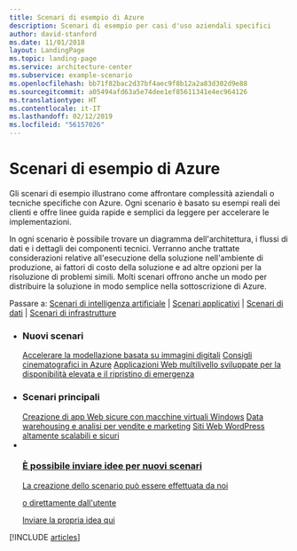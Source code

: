 ```yaml
---
title: Scenari di esempio di Azure
description: Scenari di esempio per casi d'uso aziendali specifici
author: david-stanford
ms.date: 11/01/2018
layout: LandingPage
ms.topic: landing-page
ms.service: architecture-center
ms.subservice: example-scenario
ms.openlocfilehash: bb71f82bac2d37bf4aec9f8b12a2a83d302d9e88
ms.sourcegitcommit: a05494afd63a5e74dee1ef85611341e4ec964126
ms.translationtype: HT
ms.contentlocale: it-IT
ms.lasthandoff: 02/12/2019
ms.locfileid: "56157026"
---
```

# <a name="azure-example-scenarios"></a>Scenari di esempio di Azure

Gli scenari di esempio illustrano come affrontare complessità aziendali o tecniche specifiche con Azure. Ogni scenario è basato su esempi reali dei clienti e offre linee guida rapide e semplici da leggere per accelerare le implementazioni.

In ogni scenario è possibile trovare un diagramma dell'architettura, i flussi di dati e i dettagli dei componenti tecnici. Verranno anche trattate considerazioni relative all'esecuzione della soluzione nell'ambiente di produzione, ai fattori di costo della soluzione e ad altre opzioni per la risoluzione di problemi simili. Molti scenari offrono anche un modo per distribuire la soluzione in modo semplice nella sottoscrizione di Azure.

Passare a: [Scenari di intelligenza artificiale](#ai-scenarios) | [Scenari applicativi](#application-scenarios) | [Scenari di dati](#data-scenarios) | [Scenari di infrastrutture](#infrastructure-scenarios)

<ul class="panelContent cardsL">
    <li>
        <div class="cardSize">
            <div class="cardPadding">
                <div class="card">
                    <div class="cardText">
                        <h3>Nuovi scenari</h3>
                        <a class="barLink" href="/azure/architecture/example-scenario/infrastructure/image-modeling" data-linktype="absolute-path">Accelerare la modellazione basata su immagini digitali</a>
                        <a class="barLink" href="/azure/architecture/example-scenario/ai/movie-recommendations" data-linktype="absolute-path">Consigli cinematografici in Azure</a>
                        <a class="barLink" href="/azure/architecture/example-scenario/infrastructure/multi-tier-app-disaster-recovery" data-linktype="absolute-path">Applicazioni Web multilivello sviluppate per la disponibilità elevata e il ripristino di emergenza</a>
                    </div>
                </div>
            </div>
        </div>
    </li>
    <li>
        <div class="cardSize">
            <div class="cardPadding">
                <div class="card">
                    <div class="cardText">
                        <h3>Scenari principali</h3>
                        <a class="barLink" href="/azure/architecture/example-scenario/infrastructure/regulated-multitier-app" data-linktype="absolute-path">Creazione di app Web sicure con macchine virtuali Windows</a>
                        <a class="barLink" href="/azure/architecture/example-scenario/data/data-warehouse" data-linktype="absolute-path">Data warehousing e analisi per vendite e marketing</a>
                        <a class="barLink" href="/azure/architecture/example-scenario/infrastructure/wordpress" data-linktype="absolute-path">Siti Web WordPress altamente scalabili e sicuri</a>
                    </div>
                </div>
            </div>
        </div>
    </li>
    <li>
        <div class="cardSize">
            <div class="cardPadding">
                <div class="card">
                    <div class="cardText">
                        <a href="https://azure-architecture.uservoice.com/forums/918625-architecture-guidance" data-linktype="external">
                            <div class="cardSize cardsF">
                                <div class="cardPadding">
                                    <div class="card">
                                        <div class="cardImageOuter">
                                            <div class="cardImage">
                                                <img src="https://docs.microsoft.com/en-us/media/common/i_feedback.svg" alt="" data-linktype="external">
                                            </div>
                                        </div>
                                        <div class="cardText">
                                            <h3 class="x-hidden-focus">È possibile inviare idee per nuovi scenari</h3>
                                            <p>La creazione dello scenario può essere effettuata da noi</p>
                                            <p>o direttamente dall'utente</p>
                                            <p>Inviare la propria idea qui</p>
                                        </div>
                                    </div>
                                </div>
                            </div>
                        </a>
                    </div>
                </div>
            </div>
        </div>
    </li>
</ul>

[!INCLUDE [articles](../../includes/scenario_articles.md)]